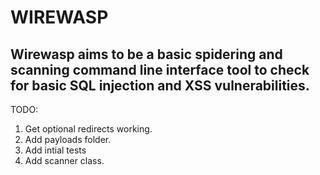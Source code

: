 # WIREWASP

## Wirewasp aims to be a basic spidering and scanning command line interface tool to check for basic SQL injection and XSS vulnerabilities.

TODO:
1. Get optional redirects working.
2. Add payloads folder.
3. Add intial tests
3. Add scanner class.